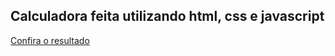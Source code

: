 ## Calculadora feita utilizando html, css e javascript

[Confira o resultado](https://gisellebarbosa.github.io/Calculadora/)
